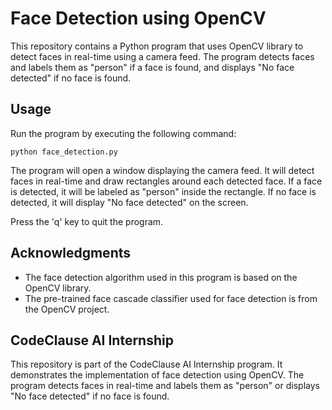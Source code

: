 # Face Detection using OpenCV

This repository contains a Python program that uses OpenCV library to detect faces in real-time using a camera feed. The program detects faces and labels them as "person" if a face is found, and displays "No face detected" if no face is found.

## Usage

Run the program by executing the following command:

```shell
python face_detection.py
```

The program will open a window displaying the camera feed. It will detect faces in real-time and draw rectangles around each detected face. If a face is detected, it will be labeled as "person" inside the rectangle. If no face is detected, it will display "No face detected" on the screen.

Press the 'q' key to quit the program.

## Acknowledgments

- The face detection algorithm used in this program is based on the OpenCV library.
- The pre-trained face cascade classifier used for face detection is from the OpenCV project.

## CodeClause AI Internship

This repository is part of the CodeClause AI Internship program. It demonstrates the implementation of face detection using OpenCV. The program detects faces in real-time and labels them as "person" or displays "No face detected" if no face is found.
